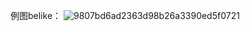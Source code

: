 例图belike：
![9807bd6ad2363d98b26a3390ed5f0721](https://github.com/user-attachments/assets/d2c9cadc-0545-42c7-bf62-ba49422df83a)
